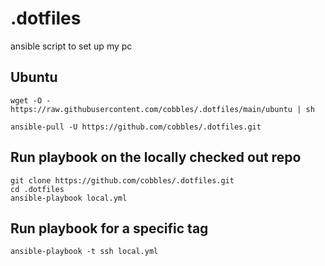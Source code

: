 # .dotfiles

ansible script to set up my pc

## Ubuntu

```shell
wget -O - https://raw.githubusercontent.com/cobbles/.dotfiles/main/ubuntu | sh
```

```shell
ansible-pull -U https://github.com/cobbles/.dotfiles.git
```

## Run playbook on the locally checked out repo

```shell
git clone https://github.com/cobbles/.dotfiles.git
cd .dotfiles
ansible-playbook local.yml
```

## Run playbook for a specific tag

```shell
ansible-playbook -t ssh local.yml
```
